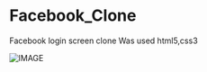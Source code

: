 # Facebook_Clone
Facebook login screen clone
Was used html5,css3

![IMAGE]('https://wallpapercave.com/wp/wp4892326.jpg')
